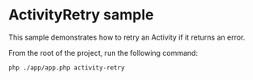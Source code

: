 # ActivityRetry sample

This sample demonstrates how to retry an Activity if it returns an error.

From the root of the project, run the following command:

```bash
php ./app/app.php activity-retry
```
